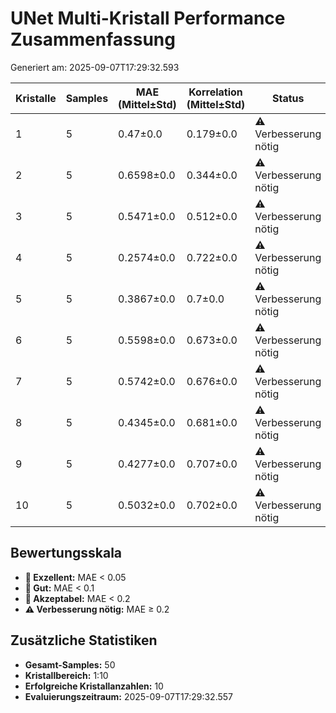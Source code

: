 # UNet Multi-Kristall Performance Zusammenfassung

Generiert am: 2025-09-07T17:29:32.593

| Kristalle | Samples | MAE (Mittel±Std) | Korrelation (Mittel±Std) | Status |
|-----------|---------|------------------|--------------------------|--------|
| 1 | 5 | 0.47±0.0 | 0.179±0.0 | ⚠️ Verbesserung nötig |
| 2 | 5 | 0.6598±0.0 | 0.344±0.0 | ⚠️ Verbesserung nötig |
| 3 | 5 | 0.5471±0.0 | 0.512±0.0 | ⚠️ Verbesserung nötig |
| 4 | 5 | 0.2574±0.0 | 0.722±0.0 | ⚠️ Verbesserung nötig |
| 5 | 5 | 0.3867±0.0 | 0.7±0.0 | ⚠️ Verbesserung nötig |
| 6 | 5 | 0.5598±0.0 | 0.673±0.0 | ⚠️ Verbesserung nötig |
| 7 | 5 | 0.5742±0.0 | 0.676±0.0 | ⚠️ Verbesserung nötig |
| 8 | 5 | 0.4345±0.0 | 0.681±0.0 | ⚠️ Verbesserung nötig |
| 9 | 5 | 0.4277±0.0 | 0.707±0.0 | ⚠️ Verbesserung nötig |
| 10 | 5 | 0.5032±0.0 | 0.702±0.0 | ⚠️ Verbesserung nötig |

## Bewertungsskala
- **🥇 Exzellent:** MAE < 0.05
- **🥈 Gut:** MAE < 0.1
- **🥉 Akzeptabel:** MAE < 0.2
- **⚠️ Verbesserung nötig:** MAE ≥ 0.2

## Zusätzliche Statistiken

- **Gesamt-Samples:** 50
- **Kristallbereich:** 1:10
- **Erfolgreiche Kristallanzahlen:** 10
- **Evaluierungszeitraum:** 2025-09-07T17:29:32.557
